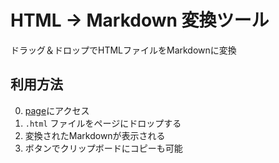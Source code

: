 # HTML → Markdown 変換ツール

ドラッグ＆ドロップでHTMLファイルをMarkdownに変換


## 利用方法
0. [page](https://4eta.github.io/html_to_md/)にアクセス
1. `.html` ファイルをページにドロップする
2. 変換されたMarkdownが表示される
3. ボタンでクリップボードにコピーも可能
